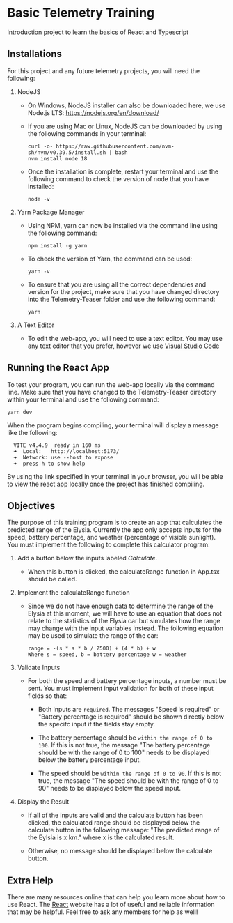 
# Basic Telemetry Training

Introduction project to learn the basics of React and Typescript

## Installations

For this project and any future telemetry projects, you will need the
following:

1.  NodeJS

    - On Windows, NodeJS installer can also be downloaded here, we use Node.js LTS:
      <https://nodejs.org/en/download/>

    - If you are using Mac or Linux, NodeJS can be downloaded by using the
      following commands in your terminal:

          curl -o- https://raw.githubusercontent.com/nvm-sh/nvm/v0.39.5/install.sh | bash
          nvm install node 18

    - Once the installation is complete, restart your terminal and use
      the following command to check the version of node that you have
      installed:

          node -v

2.  Yarn Package Manager

    - Using NPM, yarn can now be installed via the command line using
      the following command:

          npm install -g yarn

    - To check the version of Yarn, the command can be used:

          yarn -v

    - To ensure that you are using all the correct dependencies and
      version for the project, make sure that you have changed directory into the
      Telemetry-Teaser folder and use the following command:

          yarn

3.  A Text Editor

    - To edit the web-app, you will need to use a text editor. You may
      use any text editor that you prefer, however we use [Visual Studio
      Code](https://code.visualstudio.com) 

## Running the React App

To test your program, you can run the web-app locally via the command
line. Make sure that you have changed to the Telemetry-Teaser directory
within your terminal and use the following command:

    yarn dev

When the program begins compiling, your terminal will display a message
like the following:
````
  VITE v4.4.9  ready in 160 ms
  ➜  Local:   http://localhost:5173/
  ➜  Network: use --host to expose
  ➜  press h to show help
````

By using the link specified in your terminal in your browser, you will
be able to view the react app locally once the project has finished
compiling.

## Objectives

The purpose of this training program is to create an app that
calculates the predicted range of the Elysia. Currently the app only
accepts inputs for the speed, battery percentage, and weather
(percentage of visible sunlight). You must implement the following to
complete this calculator program:

1.  Add a button below the inputs labeled *Calculate*.

    - When this button is clicked, the calculateRange function in
      App.tsx should be called.

2.  Implement the calculateRange function

    - Since we do not have enough data to determine the range of the
      Elysia at this moment, we will have to use an equation that does
      not relate to the statistics of the Elysia car but simulates how 
      the range may change with the input variables instead. The
      following equation may be used to simulate the range of the car:

          range = -(s * s * b / 2500) + (4 * b) + w
	      Where s = speed, b = battery percentage w = weather

1.  Validate Inputs

    - For both the speed and battery percentage inputs, a number must be
      sent. You must implement input validation for both of these input
      fields so that:

      - Both inputs are `required`. The messages "Speed is required"
        or "Battery percentage is required" should be shown directly
        below the specifc input if the fields stay empty.

      - The battery percentage should be
        `within the range of 0 to 100`. If this is not true, the
        message "The battery percentage should be with the range of 0 to
        100" needs to be displayed below the battery percentage input.

      - The speed should be `within the range of 0 to 90`. If this is
        not true, the message "The speed should be with the range of 0
        to 90" needs to be displayed below the speed input.

2.  Display the Result

    - If all of the inputs are valid and the calculate button has been
      clicked, the calculated range should be displayed below the
      calculate button in the following message: "The predicted range of
      the Eylsia is x km." where x is the calculated result.

    - Otherwise, no message should be displayed below the calculate
      button.

## Extra Help

There are many resources online that can help you learn more about how
to use React. The [React](https://react.dev/) website has a lot of useful and reliable information that may be helpful. Feel free to ask any members for help as well!
